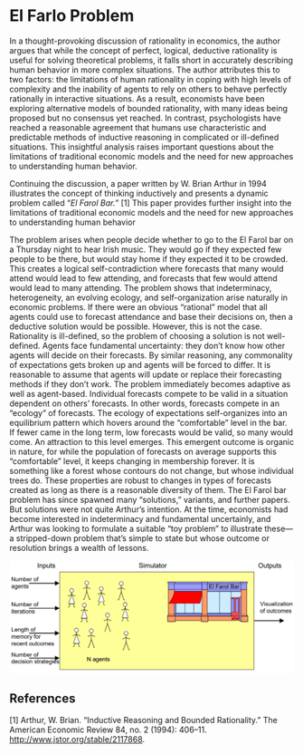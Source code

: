 # El Farlo Problem
In a thought-provoking discussion of rationality in economics, the author argues that while the concept of perfect, logical, deductive rationality is useful for solving theoretical problems, it falls short in accurately describing human behavior in more complex situations. The author attributes this to two factors: the limitations of human rationality in coping with high levels of complexity and the inability of agents to rely on others to behave perfectly rationally in interactive situations. As a result, economists have been exploring alternative models of bounded rationality, with many ideas being proposed but no consensus yet reached. In contrast, psychologists have reached a reasonable agreement that humans use characteristic and predictable methods of inductive reasoning in complicated or ill-defined situations. This insightful analysis raises important questions about the limitations of traditional economic models and the need for new approaches to understanding human behavior.

Continuing the discussion, a paper written by W. Brian Arthur in 1994 illustrates the concept of thinking inductively and presents a dynamic problem called “*El Farol Bar.*”  [1] This paper provides further insight into the limitations of traditional economic models and the need for new approaches to understanding human behavior

The problem arises when people decide whether to go to the El Farol bar on a Thursday night to hear Irish music. They would go if they expected few people to be there, but would stay home if they expected it to be crowded. This creates a logical self-contradiction where forecasts that many would attend would lead to few attending, and forecasts that few would attend would lead to many attending.
The problem shows that indeterminacy, heterogeneity, an evolving ecology, and self-organization arise naturally in economic problems. If there were an obvious “rational” model that all agents could use to forecast attendance and base their decisions on, then a deductive solution would be possible. However, this is not the case. Rationality is ill-defined, so the problem of choosing a solution is not well-defined. Agents face fundamental uncertainty: they don’t know how other agents will decide on their forecasts.
By similar reasoning, any commonality of expectations gets broken up and agents will be forced to differ. It is reasonable to assume that agents will update or replace their forecasting methods if they don’t work. The problem immediately becomes adaptive as well as agent-based. Individual forecasts compete to be valid in a situation dependent on others’ forecasts. In other words, forecasts compete in an “ecology” of forecasts.
The ecology of expectations self-organizes into an equilibrium pattern which hovers around the “comfortable” level in the bar. If fewer came in the long term, low forecasts would be valid, so many would come. An attraction to this level emerges. This emergent outcome is organic in nature, for while the population of forecasts on average supports this “comfortable” level, it keeps changing in membership forever. It is something like a forest whose contours do not change, but whose individual trees do.
These properties are robust to changes in types of forecasts created as long as there is a reasonable diversity of them. The El Farol bar problem has since spawned many “solutions,” variants, and further papers. But solutions were not quite Arthur’s intention. At the time, economists had become interested in indeterminacy and fundamental uncertainly, and Arthur was looking to formulate a suitable “toy problem” to illustrate these—a stripped-down problem that’s simple to state but whose outcome or resolution brings a wealth of lessons.

<p align="center">
  <img src="https://github.com/mahdikohan/complexityEconomics/blob/9d1e7f565068ac55eba46e1cc692d2fc63d6f318/El_Farol_Bar/images/fig1.PNG" alt="Dynamic model" width="700">
</p>

## References

[1] Arthur, W. Brian. “Inductive Reasoning and Bounded Rationality.” The American Economic Review 84, no. 2 (1994): 406–11. http://www.jstor.org/stable/2117868.
